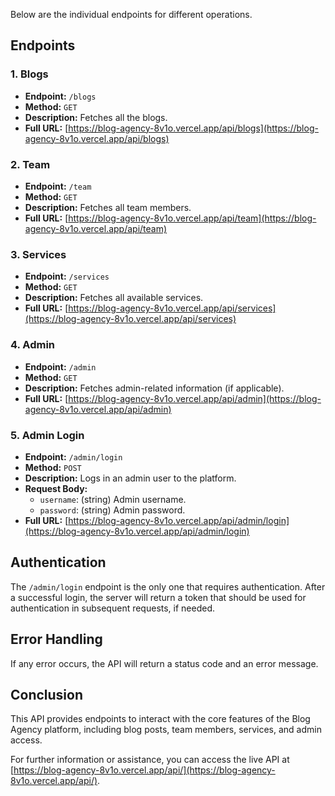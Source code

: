 Below are the individual endpoints for different operations.

## Endpoints

### 1. **Blogs**

- **Endpoint:** `/blogs`
- **Method:** `GET`
- **Description:** Fetches all the blogs.
- **Full URL:** [https://blog-agency-8v1o.vercel.app/api/blogs](https://blog-agency-8v1o.vercel.app/api/blogs)

### 2. **Team**

- **Endpoint:** `/team`
- **Method:** `GET`
- **Description:** Fetches all team members.
- **Full URL:** [https://blog-agency-8v1o.vercel.app/api/team](https://blog-agency-8v1o.vercel.app/api/team)

### 3. **Services**

- **Endpoint:** `/services`
- **Method:** `GET`
- **Description:** Fetches all available services.
- **Full URL:** [https://blog-agency-8v1o.vercel.app/api/services](https://blog-agency-8v1o.vercel.app/api/services)

### 4. **Admin**

- **Endpoint:** `/admin`
- **Method:** `GET`
- **Description:** Fetches admin-related information (if applicable).
- **Full URL:** [https://blog-agency-8v1o.vercel.app/api/admin](https://blog-agency-8v1o.vercel.app/api/admin)

### 5. **Admin Login**

- **Endpoint:** `/admin/login`
- **Method:** `POST`
- **Description:** Logs in an admin user to the platform.
- **Request Body:**
  - `username`: (string) Admin username.
  - `password`: (string) Admin password.
- **Full URL:** [https://blog-agency-8v1o.vercel.app/api/admin/login](https://blog-agency-8v1o.vercel.app/api/admin/login)

## Authentication

The `/admin/login` endpoint is the only one that requires authentication. After a successful login, the server will return a token that should be used for authentication in subsequent requests, if needed.

## Error Handling

If any error occurs, the API will return a status code and an error message.

## Conclusion

This API provides endpoints to interact with the core features of the Blog Agency platform, including blog posts, team members, services, and admin access.

For further information or assistance, you can access the live API at [https://blog-agency-8v1o.vercel.app/api/](https://blog-agency-8v1o.vercel.app/api/).
